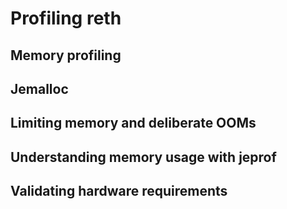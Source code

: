# Profiling reth

## Memory profiling

## Jemalloc

## Limiting memory and deliberate OOMs

## Understanding memory usage with jeprof

## Validating hardware requirements
